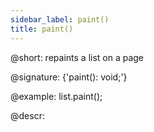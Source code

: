 ```yaml
---
sidebar_label: paint()
title: paint()
---          
```


@short: repaints a list on a page

@signature: {'paint(): void;'}

@example:
list.paint();

@descr:
